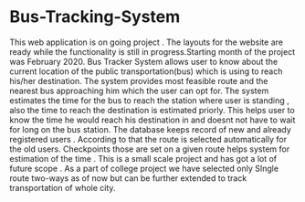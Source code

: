 # Bus-Tracking-System

This web application is on going project . The layouts for the website are ready while the functionality is still in progress.Starting month of the project was February 2020.
Bus Tracker System allows user to know about the current location of the public transportation(bus) which is using to reach his/her destination.
The system provides most feasible route and the nearest bus approaching him which the user can opt for.
The system estimates the time for the bus to reach the station where user is standing , also the time to reach the destination is estimated priorly.
This helps user to know the time he would reach his destination in and doesnt not have to wait for long on the bus station.
The database keeps record of new and already registered users . According to that the route is selected automatically for the old users.
Checkpoints those are set on a given route helps system for estimation of the time .
This is a small scale project and has got a lot of future scope . 
As a part of college project we have selected only SIngle route two-ways as of now but can be further extended to track transportation of whole city.
